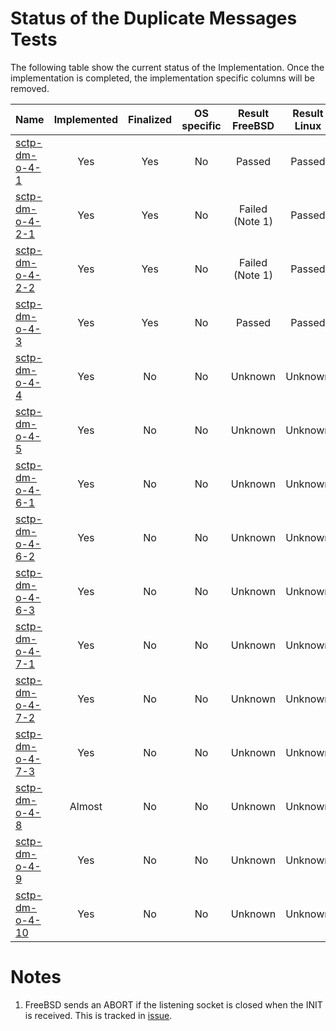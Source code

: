 # Status of the Duplicate Messages Tests

The following table show the current status of the Implementation. Once the implementation is completed, the implementation specific columns will be removed.

| Name                                  | Implemented | Finalized | OS specific | Result FreeBSD | Result Linux |
|:--------------------------------------|:-----------:|:---------:|:-----------:|:--------------:|:------------:|
|[sctp-dm-o-4-1](sctp-dm-o-4-1.pkt)     | Yes         | Yes       | No          | Passed         | Passed       |
|[sctp-dm-o-4-2-1](sctp-dm-o-4-2-1.pkt) | Yes         | Yes       | No          | Failed (Note 1)| Passed       |
|[sctp-dm-o-4-2-2](sctp-dm-o-4-2-2.pkt) | Yes         | Yes       | No          | Failed (Note 1)| Passed       |
|[sctp-dm-o-4-3](sctp-dm-o-4-3.pkt)     | Yes         | Yes       | No          | Passed         | Passed       |
|[sctp-dm-o-4-4](sctp-dm-o-4-4.pkt)     | Yes         | No        | No          | Unknown        | Unknown      |
|[sctp-dm-o-4-5](sctp-dm-o-4-5.pkt)     | Yes         | No        | No          | Unknown        | Unknown      |
|[sctp-dm-o-4-6-1](sctp-dm-o-4-6-1.pkt) | Yes         | No        | No          | Unknown        | Unknown      |
|[sctp-dm-o-4-6-2](sctp-dm-o-4-6-2.pkt) | Yes         | No        | No          | Unknown        | Unknown      |
|[sctp-dm-o-4-6-3](sctp-dm-o-4-6-3.pkt) | Yes         | No        | No          | Unknown        | Unknown      |
|[sctp-dm-o-4-7-1](sctp-dm-o-4-7-1.pkt) | Yes         | No        | No          | Unknown        | Unknown      |
|[sctp-dm-o-4-7-2](sctp-dm-o-4-7-2.pkt) | Yes         | No        | No          | Unknown        | Unknown      |
|[sctp-dm-o-4-7-3](sctp-dm-o-4-7-3.pkt) | Yes         | No        | No          | Unknown        | Unknown      |
|[sctp-dm-o-4-8](sctp-dm-o-4-8.pkt)     | Almost      | No        | No          | Unknown        | Unknown      |
|[sctp-dm-o-4-9](sctp-dm-o-4-9.pkt)     | Yes         | No        | No          | Unknown        | Unknown      |
|[sctp-dm-o-4-10](sctp-dm-o-4-10.pkt)   | Yes         | No        | No          | Unknown        | Unknown      |

# Notes
1. FreeBSD sends an ABORT if the listening socket is closed when the INIT is received. This is tracked in [issue](https://github.com/sctplab/SCTP_NKE_Yosemite/issues/5).
